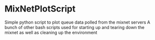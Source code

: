# MixNetPlotScript

Simple python script to plot queue data polled from the mixnet servers
A bunch of other bash scripts used for starting up and tearing down the mixnet 
as well as cleaning up the environment

